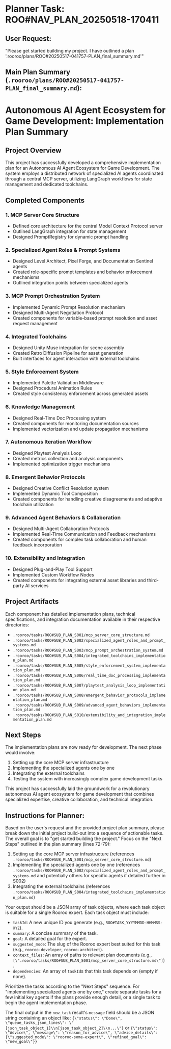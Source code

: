 # Planner Task: ROO#NAV_PLAN_20250518-170411
## User Request:
"Please get started building my project. I have outlined a plan '.rooroo/plans/ROO#20250517-041757-PLAN_final_summary.md'"

## Main Plan Summary (`.rooroo/plans/ROO#20250517-041757-PLAN_final_summary.md`):
# Autonomous AI Agent Ecosystem for Game Development: Implementation Plan Summary

## Project Overview
This project has successfully developed a comprehensive implementation plan for an Autonomous AI Agent Ecosystem for Game Development. The system employs a distributed network of specialized AI agents coordinated through a central MCP server, utilizing LangGraph workflows for state management and dedicated toolchains.

## Completed Components

### 1. MCP Server Core Structure
- Defined core architecture for the central Model Context Protocol server
- Outlined LangGraph integration for state management
- Designed PromptRegistry for dynamic prompt handling

### 2. Specialized Agent Roles & Prompt Systems
- Designed Level Architect, Pixel Forge, and Documentation Sentinel agents
- Created role-specific prompt templates and behavior enforcement mechanisms
- Outlined integration points between specialized agents

### 3. MCP Prompt Orchestration System
- Implemented Dynamic Prompt Resolution mechanism
- Designed Multi-Agent Negotiation Protocol
- Created components for variable-based prompt resolution and asset request management

### 4. Integrated Toolchains
- Designed Unity Muse integration for scene assembly
- Created Retro Diffusion Pipeline for asset generation
- Built interfaces for agent interaction with external toolchains

### 5. Style Enforcement System
- Implemented Palette Validation Middleware
- Designed Procedural Animation Rules
- Created style consistency enforcement across generated assets

### 6. Knowledge Management
- Designed Real-Time Doc Processing system
- Created components for monitoring documentation sources
- Implemented vectorization and update propagation mechanisms

### 7. Autonomous Iteration Workflow
- Designed Playtest Analysis Loop
- Created metrics collection and analysis components
- Implemented optimization trigger mechanisms

### 8. Emergent Behavior Protocols
- Designed Creative Conflict Resolution system
- Implemented Dynamic Tool Composition
- Created components for handling creative disagreements and adaptive toolchain utilization

### 9. Advanced Agent Behaviors & Collaboration
- Designed Multi-Agent Collaboration Protocols
- Implemented Real-Time Communication and Feedback mechanisms
- Created components for complex task collaboration and human feedback incorporation

### 10. Extensibility and Integration
- Designed Plug-and-Play Tool Support
- Implemented Custom Workflow Nodes
- Created components for integrating external asset libraries and third-party AI services

## Project Artifacts
Each component has detailed implementation plans, technical specifications, and integration documentation available in their respective directories:

- `.rooroo/tasks/ROO#SUB_PLAN_S001/mcp_server_core_structure.md`
- `.rooroo/tasks/ROO#SUB_PLAN_S002/specialized_agent_roles_and_prompt_systems.md`
- `.rooroo/tasks/ROO#SUB_PLAN_S003/mcp_prompt_orchestration_system.md`
- `.rooroo/tasks/ROO#SUB_PLAN_S004/integrated_toolchains_implementation_plan.md`
- `.rooroo/tasks/ROO#SUB_PLAN_S005/style_enforcement_system_implementation_plan.md`
- `.rooroo/tasks/ROO#SUB_PLAN_S006/real_time_doc_processing_implementation_plan.md`
- `.rooroo/tasks/ROO#SUB_PLAN_S007/playtest_analysis_loop_implementation_plan.md`
- `.rooroo/tasks/ROO#SUB_PLAN_S008/emergent_behavior_protocols_implementation_plan.md`
- `.rooroo/tasks/ROO#SUB_PLAN_S009/advanced_agent_behaviors_implementation_plan.md`
- `.rooroo/tasks/ROO#SUB_PLAN_S010/extensibility_and_integration_implementation_plan.md`

## Next Steps
The implementation plans are now ready for development. The next phase would involve:

1. Setting up the core MCP server infrastructure
2. Implementing the specialized agents one by one
3. Integrating the external toolchains
4. Testing the system with increasingly complex game development tasks

This project has successfully laid the groundwork for a revolutionary autonomous AI agent ecosystem for game development that combines specialized expertise, creative collaboration, and technical integration.

## Instructions for Planner:
Based on the user's request and the provided project plan summary, please break down the initial project build-out into a sequence of actionable tasks.
The overall goal is to "get started building the project."
Focus on the "Next Steps" outlined in the plan summary (lines 72-79):
1. Setting up the core MCP server infrastructure (references `.rooroo/tasks/ROO#SUB_PLAN_S001/mcp_server_core_structure.md`)
2. Implementing the specialized agents one by one (references `.rooroo/tasks/ROO#SUB_PLAN_S002/specialized_agent_roles_and_prompt_systems.md` and potentially others for specific agents if detailed further in S002)
3. Integrating the external toolchains (references `.rooroo/tasks/ROO#SUB_PLAN_S004/integrated_toolchains_implementation_plan.md`)

Your output should be a JSON array of task objects, where each task object is suitable for a single Rooroo expert. Each task object must include:
- `taskId`: A new unique ID you generate (e.g., `ROO#TASK_YYYYMMDD-HHMMSS-XYZ`).
- `summary`: A concise summary of the task.
- `goal`: A detailed goal for the expert.
- `suggested_mode`: The slug of the Rooroo expert best suited for this task (e.g., `rooroo-developer`, `rooroo-architect`).
- `context_files`: An array of paths to relevant plan documents (e.g., `[\".rooroo/tasks/ROO#SUB_PLAN_S001/mcp_server_core_structure.md\"]`).
- `dependencies`: An array of `taskId`s that this task depends on (empty if none).

Prioritize the tasks according to the "Next Steps" sequence. For "implementing specialized agents one by one," create separate tasks for a few initial key agents if the plans provide enough detail, or a single task to begin the agent implementation phase.

The final output in the `new_task` result's `message` field should be a JSON string containing an object like:
`{\"status\": \"Done\", \"queue_tasks_json_lines\": \"[json_task_object_1]\\n[json_task_object_2]\\n...\"}`
or
`{\"status\": \"Advice\", \"message\": \"reason_for_advice\", \"advice_details\": {\"suggested_mode\": \"rooroo-some-expert\", \"refined_goal\": \"new_goal\"}}`